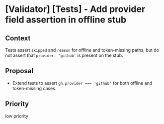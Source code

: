 # [Validator] [Tests] - Add provider field assertion in offline stub

## Context

Tests assert `skipped` and `reason` for offline and token-missing paths, but do not assert that `provider: 'github'` is present on the stub.

## Proposal

- Extend tests to assert `gh.provider === 'github'` for both offline and token-missing cases.

## Priority

low priority
